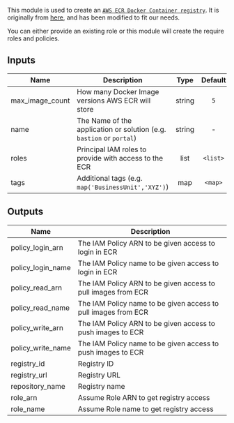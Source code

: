 This module is used to create an [`AWS ECR Docker Container registry`](https://aws.amazon.com/ecr/).
It is originally from [here](https://github.com/cloudposse/terraform-aws-ecr), and has been modified to fit our needs.

You can either provide an existing role or this module will create the require roles and policies.

## Inputs

| Name            | Description                                                           |  Type  |  Default | Required |
| --------------- | --------------------------------------------------------------------- | :----: | :------: | :------: |
| max_image_count | How many Docker Image versions AWS ECR will store                     | string |    `5`   |    no    |
| name            | The Name of the application or solution  (e.g. `bastion` or `portal`) | string |     -    |    yes   |
| roles           | Principal IAM roles to provide with access to the ECR                 |  list  | `<list>` |    no    |
| tags            | Additional tags (e.g. `map('BusinessUnit','XYZ')`)                    |   map  |  `<map>` |    no    |

## Outputs

| Name              | Description                                                    |
| ----------------- | -------------------------------------------------------------- |
| policy_login_arn  | The IAM Policy ARN to be given access to login in ECR          |
| policy_login_name | The IAM Policy name to be given access to login in ECR         |
| policy_read_arn   | The IAM Policy ARN to be given access to pull images from ECR  |
| policy_read_name  | The IAM Policy name to be given access to pull images from ECR |
| policy_write_arn  | The IAM Policy ARN to be given access to push images to ECR    |
| policy_write_name | The IAM Policy name to be given access to push images to ECR   |
| registry_id       | Registry ID                                                    |
| registry_url      | Registry URL                                                   |
| repository_name   | Registry name                                                  |
| role_arn          | Assume Role ARN to get registry access                         |
| role_name         | Assume Role name to get registry access                        |
